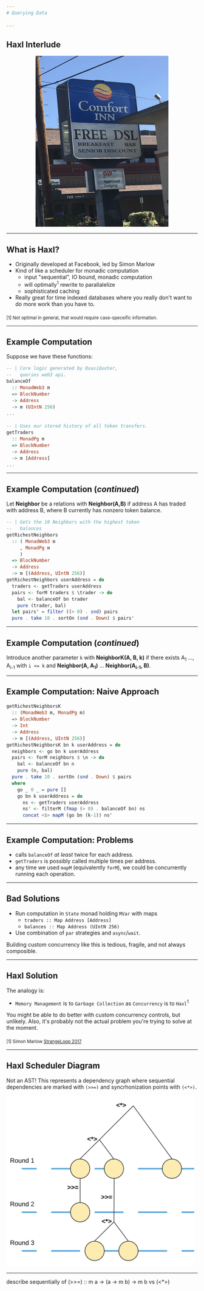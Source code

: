 ```yaml
---
# Querying Data

---
```


## Haxl Interlude

<center>
<img src="images/free-dsl.png" height="450" width="350">
</center>

---

## What is Haxl?

- Originally developed at Facebook, led by Simon Marlow
- Kind of like a scheduler for monadic computation
  - input "sequential", IO bound, monadic computation
  - will optimally<sup>1</sup> rewrite to parallalelize
  - sophisticated caching
- Really great for time indexed databases where you really don't want to do more work than you have to.


<sub>[1] Not optimal in general, that would require case-speceific information.</sub>
  
---

## Example Computation
Suppose we have these functions:

```haskell
-- | Core logic generated by QuasiQuoter, 
--   queries web3 api.
balanceOf 
  :: MonadWeb3 m
  => BlockNumber 
  -> Address 
  -> m (UIntN 256)
...
  
-- | Uses our stored history of all token transfers.
getTraders
  :: MonadPg m
  => BlockNumber
  -> Address
  -> m [Address]
...

```

---

## Example Computation (*continued*)

Let **Neighbor** be a relations with **Neighbor(A,B)** if address A has traded with address B, where B currently has nonzero token balance.

```haskell
-- | Gets the 10 Neighbors with the highest token 
--   balances
getRichestNeighbors
  :: ( MonadWeb3 m
     , MonadPg m
     )
  => BlockNumber
  -> Address
  -> m [(Address, UIntN 256)]
getRichestNeighbors userAddress = do
  traders <- getTraders userAddress
  pairs <- forM traders $ \trader -> do
    bal <- balanceOf bn trader
    pure (trader, bal)
  let pairs' = filter ((> 0) . snd) pairs
  pure . take 10 . sortOn (snd . Down) $ pairs'
```

---

## Example Computation (*continued*)

Introduce another parameter `k` with **NeighborK(A, B, k)** if
there exists A<sub>1</sub> ..., A<sub>i-1</sub> with `i <= k` and **Neighbor(A, A<sub>1</sub>)** ... 
**Neighbor(A<sub>i-1</sub>, B)**. 

---

## Example Computation: Naive Approach

```haskell
getRichestNeighborsK
  :: (MonadWeb3 m, MonadPg m)
  => BlockNumber
  -> Int
  -> Address
  -> m [(Address, UIntN 256)]
getRichestNeighborsK bn k userAddress = do
  neighbors <- go bn k userAddress
  pairs <- forM neighbors $ \n -> do
    bal <- balanceOf bn n
    pure (n, bal)
  pure . take 10 . sortOn (snd . Down) $ pairs 
  where
    go _ 0 _ = pure []
    go bn k userAddress = do
      ns <- getTraders userAddress
      ns' <- filterM (fmap (> 0) . balanceOf bn) ns  
      concat <$> mapM (go bn (k-1)) ns'
```

---

## Example Computation: Problems
- calls `balanceOf` *at least* twice for each address.
- `getTraders` is possibly called multiple times per address.
- any time we used `mapM` (equivalently `forM`), we could be concurrently running each operation.

---

## Bad Solutions
- Run computation in `State` monad holding `MVar` with maps 
  - `traders :: Map Address [Address]`
  - `balances :: Map Address (UIntN 256)` 
- Use combination of `par` strategies and `async`/`wait`.

Building custom concurrency like this is tedious, fragile, and not always composible.

---

## Haxl Solution

The analogy is:
- `Memory Management` is to `Garbage Collection` as `Concurrency` is to `Haxl`<sup>1</sup>

You might be able to do better with custom concurrency controls, but unlikely. Also, it's probably not the actual problem you're trying to solve at the moment.


<sub>[1] Simon Marlow [StrangeLoop 2017](https://www.youtube.com/watch?v=sT6VJkkhy0o) </sub>


---
## Haxl Scheduler Diagram

Not an AST!
This represents a dependency graph where 
sequential dependencies are marked with `(>>=)` and syncrhonization points with `(<*>)`.

<img src="images/haxl.png" height="450">


---
describe sequentially of (>>=) :: m a -> (a -> m b) -> m b
vs (<*>)